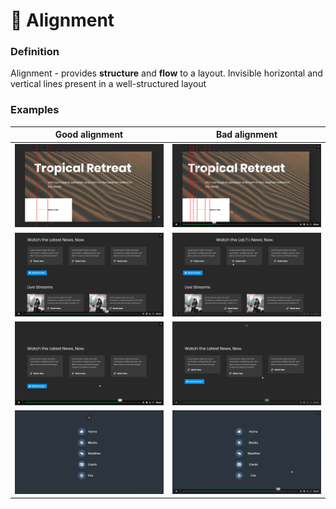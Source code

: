 # 📐 Alignment

### Definition

Alignment - provides **structure** and **flow** to a layout. Invisible horizontal and vertical lines present in a well-structured layout

### Examples

| Good alignment                              | Bad alignment                               |
| ------------------------------------------- | ------------------------------------------- |
| ![](<../.gitbook/assets/image (4) (2).png>) | ![](<../.gitbook/assets/image (18).png>)    |
| ![](<../.gitbook/assets/image (11).png>)    | ![](<../.gitbook/assets/image (13).png>)    |
| ![](<../.gitbook/assets/image (15).png>)    | ![](<../.gitbook/assets/image (9) (2).png>) |
| ![](<../.gitbook/assets/image (5).png>)     | ![](<../.gitbook/assets/image (3).png>)     |
